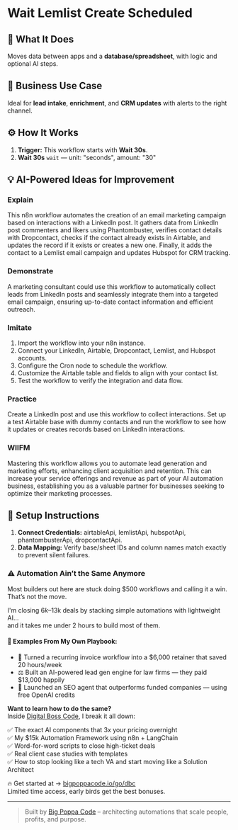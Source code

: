 # Wait Lemlist Create Scheduled
## 🚀 What It Does
Moves data between apps and a **database/spreadsheet**, with logic and optional AI steps.

## 💼 Business Use Case
Ideal for **lead intake**, **enrichment**, and **CRM updates** with alerts to the right channel.

## ⚙️ How It Works
1. **Trigger:** This workflow starts with **Wait 30s**.
2. **Wait 30s** `wait` — unit: "seconds", amount: "30"

## 💡 AI-Powered Ideas for Improvement
### Explain
This n8n workflow automates the creation of an email marketing campaign based on interactions with a LinkedIn post. It gathers data from LinkedIn post commenters and likers using Phantombuster, verifies contact details with Dropcontact, checks if the contact already exists in Airtable, and updates the record if it exists or creates a new one. Finally, it adds the contact to a Lemlist email campaign and updates Hubspot for CRM tracking.

### Demonstrate
A marketing consultant could use this workflow to automatically collect leads from LinkedIn posts and seamlessly integrate them into a targeted email campaign, ensuring up-to-date contact information and efficient outreach.

### Imitate
1. Import the workflow into your n8n instance.
2. Connect your LinkedIn, Airtable, Dropcontact, Lemlist, and Hubspot accounts.
3. Configure the Cron node to schedule the workflow.
4. Customize the Airtable table and fields to align with your contact list.
5. Test the workflow to verify the integration and data flow.

### Practice
Create a LinkedIn post and use this workflow to collect interactions. Set up a test Airtable base with dummy contacts and run the workflow to see how it updates or creates records based on LinkedIn interactions.

### WIIFM
Mastering this workflow allows you to automate lead generation and marketing efforts, enhancing client acquisition and retention. This can increase your service offerings and revenue as part of your AI automation business, establishing you as a valuable partner for businesses seeking to optimize their marketing processes.

## 🔧 Setup Instructions
1. **Connect Credentials:** airtableApi, lemlistApi, hubspotApi, phantombusterApi, dropcontactApi.
2. **Data Mapping:** Verify base/sheet IDs and column names match exactly to prevent silent failures.

### ⚠️ Automation Ain’t the Same Anymore

Most builders out here are stuck doing $500 workflows and calling it a win.  
That’s not the move.  

I'm closing $6k–$13k deals by stacking simple automations with lightweight AI...  
and it takes me under 2 hours to build most of them.

#### 🧠 Examples From My Own Playbook:
- 🔁 Turned a recurring invoice workflow into a $6,000 retainer that saved 20 hours/week  
- ⚖️ Built an AI-powered lead gen engine for law firms — they paid $13,000 happily  
- 🚀 Launched an SEO agent that outperforms funded companies — using free OpenAI credits  

**Want to learn how to do the same?**  
Inside [Digital Boss Code](https://bigpoppacode.io/go/dbc), I break it all down:

✅ The exact AI components that 3x your pricing overnight  
✅ My $15k Automation Framework using n8n + LangChain  
✅ Word-for-word scripts to close high-ticket deals  
✅ Real client case studies with templates  
✅ How to stop looking like a tech VA and start moving like a Solution Architect  

🔥 Get started at → [bigpoppacode.io/go/dbc](https://bigpoppacode.io/go/dbc)  
Limited time access, early birds get the best bonuses.

---
> Built by [Big Poppa Code](https://bigpoppacode.io) – architecting automations that scale people, profits, and purpose.
